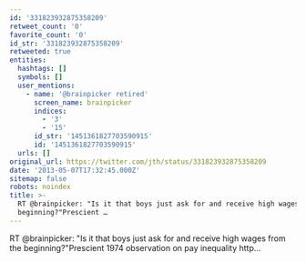 ```yaml
---
id: '331823932875358209'
retweet_count: '0'
favorite_count: '0'
id_str: '331823932875358209'
retweeted: true
entities:
  hashtags: []
  symbols: []
  user_mentions:
    - name: '@brainpicker retired'
      screen_name: brainpicker
      indices:
        - '3'
        - '15'
      id_str: '1451361827703590915'
      id: '1451361827703590915'
  urls: []
original_url: https://twitter.com/jth/status/331823932875358209
date: '2013-05-07T17:32:45.000Z'
sitemap: false
robots: noindex
title: >-
  RT @brainpicker: "Is it that boys just ask for and receive high wages from the
  beginning?"Prescient …
---
```


RT @brainpicker: "Is it that boys just ask for and receive high wages from the beginning?"Prescient 1974 observation on pay inequality http…
